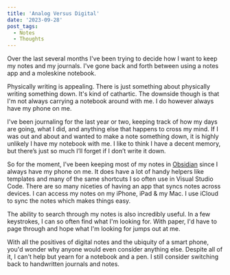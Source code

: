```yaml
---
title: 'Analog Versus Digital'
date: '2023-09-28'
post_tags:
  - Notes
  - Thoughts
---
```


Over the last several months I've been trying to decide how I want to keep my notes and my journals. I've gone back and forth between using a notes app and a moleskine notebook.
<!-- excerpt -->

Physically writing is appealing. There is just something about physically writing something down. It's kind of cathartic. The downside though is that I'm not always carrying a notebook around with me. I do however always have my phone on me.

I've been journaling for the last year or two, keeping track of how my days are going, what I did, and anything else that happens to cross my mind. If I was out and about and wanted to make a note something down, it is highly unlikely I have my notebook with me. I like to think I have a decent memory, but there’s just so much I’ll forget if I don’t write it down.

So for the moment, I’ve been keeping most of my notes in [Obsidian](https://obsidian.md/) since I always have my phone on me. It does have a lot of handy helpers like templates and many of the same shortcuts I so often use in Visual Studio Code. There are so many niceties of having an app that syncs notes across devices. I can access my notes on my iPhone, iPad & my Mac. I use iCloud to sync the notes which makes things easy.

The ability to search through my notes is also incredibly useful. In a few keystrokes, I can so often find what I'm looking for. With paper, I'd have to page through and hope what I'm looking for jumps out at me.

With all the positives of digital notes and the ubiquity of a smart phone, you'd wonder why anyone would even consider anything else. Despite all of it, I can't help but yearn for a notebook and a pen. I still consider switching back to handwritten journals and notes.
